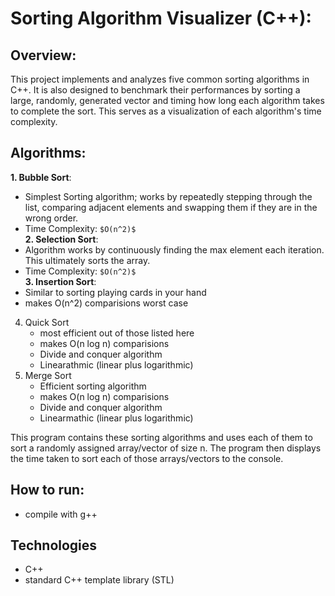 # Sorting Algorithm Visualizer (C++): 

## Overview:
This project implements and analyzes five common sorting algorithms in C++. It is also designed to benchmark their performances by sorting a large, randomly, generated vector and timing how long each algorithm takes to complete the sort. This serves as a visualization of each algorithm's time complexity. 

## Algorithms: 
**1. Bubble Sort**:
   - Simplest Sorting algorithm; works by repeatedly stepping through the list, comparing adjacent elements and swapping them if they are in the wrong order. 
   - Time Complexity: `$O(n^2)$`   
**2. Selection Sort**:
   - Algorithm works by continuously finding the max element each iteration. This ultimately sorts the array. 
   - Time Complexity: `$O(n^2)$`    
**3. Insertion Sort**:
   - Similar to sorting playing cards in your hand
   - makes O(n^2) comparisions worst case
4. Quick Sort
   - most efficient out of those listed here
   - makes O(n log n) comparisions
   - Divide and conquer algorithm
   - Linearathmic (linear plus logarithmic) 
5. Merge Sort
   - Efficient sorting algorithm
   - makes O(n log n) comparisions
   - Divide and conquer algorithm
   - Linearmathic (linear plus logarithmic)
     
This program contains these sorting algorithms and uses each of them to sort a randomly assigned array/vector of size n. The program then displays the time taken to 
sort each of those arrays/vectors to the console.

## How to run: 
- compile with g++

## Technologies 
- C++
- standard C++ template library (STL)

